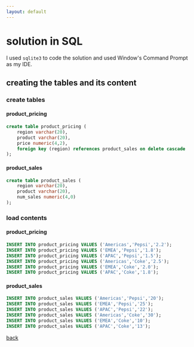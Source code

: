 ```yaml
---
layout: default
---
```


# solution in SQL

I used `sqlite3` to code the solution and used Window's Command Prompt as my IDE.

## creating the tables and its content

### create tables

#### product_pricing

```sql
create table product_pricing (
	region varchar(20),
	product varchar(20),
	price numeric(4,2),
	foreign key (region) references product_sales on delete cascade
);
```

#### product_sales

```sql
create table product_sales (
	region varchar(20),
	product varchar(20),
	num_sales numeric(4,0)
);
```

### load contents

#### product_pricing

```sql
INSERT INTO product_pricing VALUES ('Americas','Pepsi','2.2');
INSERT INTO product_pricing VALUES ('EMEA','Pepsi','1.8');
INSERT INTO product_pricing VALUES ('APAC','Pepsi','1.5');
INSERT INTO product_pricing VALUES ('Americas','Coke','2.5');
INSERT INTO product_pricing VALUES ('EMEA','Coke','2.0');
INSERT INTO product_pricing VALUES ('APAC','Coke','1.8');
```

#### product_sales

```sql
INSERT INTO product_sales VALUES ('Americas','Pepsi','20');
INSERT INTO product_sales VALUES ('EMEA','Pepsi','25');
INSERT INTO product_sales VALUES ('APAC','Pepsi','22');
INSERT INTO product_sales VALUES ('Americas','Coke','30');
INSERT INTO product_sales VALUES ('EMEA','Coke','10');
INSERT INTO product_sales VALUES ('APAC','Coke','13');
```

[back](./challenge.md)
